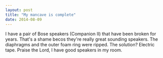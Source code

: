 ```yaml
---
layout: post
title: "My mancave is complete"
date: 2014-08-09
---
```


I have a pair of Bose speakers (Companion II) that have been broken for years. That's a shame becos they're really great sounding speakers. The diaphragms and the outer foam ring were ripped. The solution? Electric tape. Praise the Lord, I have good speakers in my room.